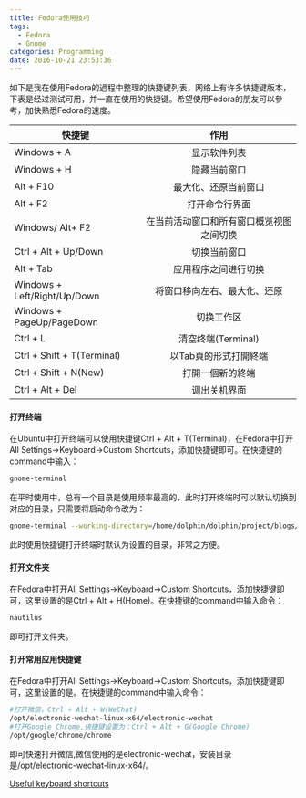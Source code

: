 ```yaml
---
title: Fedora使用技巧
tags:
  - Fedora
  - Gnome
categories: Programming
date: 2016-10-21 23:53:36
---
```


如下是我在使用Fedora的過程中整理的快捷键列表，网络上有许多快捷键版本，下表是经过测试可用，并一直在使用的快捷键。希望使用Fedora的朋友可以參考，加快熟悉Fedora的速度。

| 快捷键 | 作用 |
| ----------------- |:-------------:|
| Windows + A | 显示软件列表 |
| Windows + H | 隐藏当前窗口 |
| Alt + F10 | 最大化、还原当前窗口 |
| Alt + F2 | 打开命令行界面 |
| Windows/ Alt+ F2 | 在当前活动窗口和所有窗口概览视图之间切换 |
| Ctrl + Alt + Up/Down | 切换当前窗口 |
| Alt + Tab | 应用程序之间进行切换 |
| Windows + Left/Right/Up/Down | 将窗口移向左右、最大化、还原 |
| Windows + PageUp/PageDown | 切换工作区 |
| Ctrl + L | 清空终端(Terminal) |
| Ctrl + Shift + T(Terminal) | 以Tab頁的形式打開終端 |
| Ctrl + Shift + N(New) | 打開一個新的終端 |
| Ctrl + Alt + Del | 调出关机界面 |

<!-- more -->

#### 打开终端

在Ubuntu中打开终端可以使用快捷键Ctrl + Alt + T(Terminal)，在Fedora中打开All Settings->Keyboard->Custom Shortcuts，添加快捷键即可。在快捷键的command中输入：

```Bash
gnome-terminal
```

在平时使用中，总有一个目录是使用频率最高的，此时打开终端时可以默认切换到对应的目录，只需要将启动命令改为：

```Bash
gnome-terminal --working-directory=/home/dolphin/dolphin/project/blogs/xiaoqiang-blog-source
```

此时使用快捷键打开终端时默认为设置的目录，非常之方便。

#### 打开文件夹

在Fedora中打开All Settings->Keyboard->Custom Shortcuts，添加快捷键即可，这里设置的是Ctrl + Alt + H(Home)。在快捷键的command中输入命令：

```Bash
nautilus
```

即可打开文件夹。

#### 打开常用应用快捷键

在Fedora中打开All Settings->Keyboard->Custom Shortcuts，添加快捷键即可，这里设置的是。在快捷键的command中输入命令：

```Bash
#打开微信，Ctrl + Alt + W(WeChat)
/opt/electronic-wechat-linux-x64/electronic-wechat
#打开Google Chrome,快捷键设置为：Ctrl + Alt + G(Google Chrome)
/opt/google/chrome/chrome
```

即可快速打开微信,微信使用的是electronic-wechat，安装目录是/opt/electronic-wechat-linux-x64/。




[Useful keyboard shortcuts](https://help.gnome.org/users/gnome-help/3.12/shell-keyboard-shortcuts.html.en)
